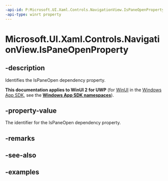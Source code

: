 ```yaml
---
-api-id: P:Microsoft.UI.Xaml.Controls.NavigationView.IsPaneOpenProperty
-api-type: winrt property
---
```

<!-- Property syntax.
public DependencyProperty IsPaneOpenProperty { get; }
-->

# Microsoft.UI.Xaml.Controls.NavigationView.IsPaneOpenProperty


## -description

Identifies the IsPaneOpen dependency property.


**This documentation applies to WinUI 2 for UWP** (for [WinUI](/windows/apps/winui/winui3/) in the [Windows App SDK](/windows/apps/windows-app-sdk/), see the **[Windows App SDK namespaces](/windows/windows-app-sdk/api/winrt/)**).

## -property-value

The identifier for the IsPaneOpen dependency property.


## -remarks


## -see-also


## -examples


